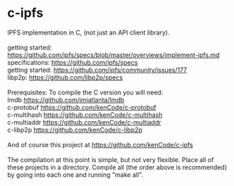 # c-ipfs
IPFS implementation in C, (not just an API client library).<br>
<br>
getting started: https://github.com/ipfs/specs/blob/master/overviews/implement-ipfs.md <br>
specifications: https://github.com/ipfs/specs <br>
getting started: https://github.com/ipfs/community/issues/177 <br> 
libp2p: https://github.com/libp2p/specs <br>
<br>
Prerequisites: To compile the C version you will need:<br>
lmdb https://github.com/jmjatlanta/lmdb<br>
c-protobuf https://github.com/kenCode/c-protobuf<br>
c-multihash https://github.com/kenCode/c-multihash<br>
c-multiaddr https://github.com/kenCode/c-multiaddr<br>
c-libp2p https://github.com/kenCode/c-libp2p<br>
<br>
And of course this project at https://github.com/kenCode/c-ipfs<br>
<br>
The compilation at this point is simple, but not very flexible. Place all of these projects in a directory. Compile all (the order above is recommended) by going into each one and running "make all".
